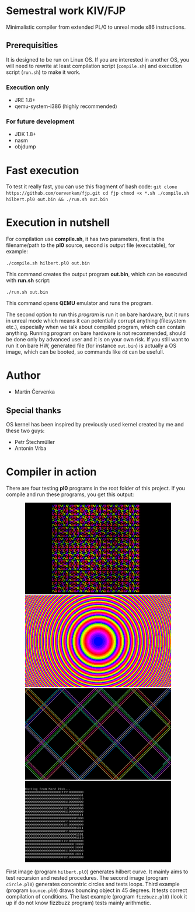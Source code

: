 # Semestral work KIV/FJP
Minimalistic compiler from extended PL/0 to unreal mode x86 instructions.

## Prerequisities
It is designed to be run on Linux OS. If you are interested in another
OS, you will need to rewrite at least compilation script (`compile.sh`)
and execution script (`run.sh`) to make it work.
### Execution only
* JRE 1.8+
* qemu-system-i386 (highly recommended)
### For future development
* JDK 1.8+
* nasm
* objdump

# Fast execution
To test it really fast, you can use this fragment of bash code:
`git clone https://github.com/cervenkam/fjp.git
cd fjp
chmod +x *.sh
./compile.sh hilbert.pl0 out.bin && ./run.sh out.bin`
# Execution in nutshell
For compilation use **compile.sh**, it has two parameters, first is the
filename/path to the **pl0** source, second is output file (executable),
for example:

`./compile.sh hilbert.pl0 out.bin`

This command creates the output program **out.bin**, which can be executed
with **run.sh** script:

`./run.sh out.bin`

This command opens **QEMU** emulator and runs the program.

The second option
to run this _program_ is run it on bare hardware, but it runs in unreal
mode which means it can potentially corrupt anything (filesystem etc.),
especially when we talk about compiled program, which can contain anything.
Running program on bare hardware is not recommended, should be done only by
advanced user and it is on your own risk.
If you still want to run it on bare HW, generated file (for instance `out.bin`)
is actually a OS image, which can be booted, so commands like `dd` can be
usefull.

# Author
* Martin &Ccaron;ervenka
## Special thanks
OS kernel has been inspired by previously used kernel created by me and
these two guys:
* Petr &Scaron;techm&uuml;ller
* Anton&iacute;n Vrba
# Compiler in action
There are four testing **pl0** programs in the root folder of this project.
If you compile and run these programs, you get this output:
<p align="center">
	<img src="pictures/hilbert.png" width="400px"/>
	<img src="pictures/circle.png" width="400px"/>
	<img src="pictures/bounce.png" width="400px"/>
	<img src="pictures/fizzbuzz.png" width="400px"/>
</p>

First image (program `hilbert.pl0`) generates hilbert curve. It mainly aims to
test recursion and nested procedures. The second image (program `circle.pl0`)
generates concentric circles and tests loops. Third example
(program `bounce.pl0`) draws bouncing object in 45 degrees. It tests correct
compilation of conditions. The last example (program `fizzbuzz.pl0`)
(look it up if do not know fizzbuzz program) tests mainly arithmetic.
